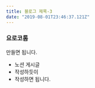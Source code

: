 ```yaml
---
title: 블로그 제목-3
date: "2019-08-01T23:46:37.121Z"
---
```


### 요로코롬
만들면 됩니다.

- 노션 게시글
- 작성하듯이
- 작성하면 됩니다.